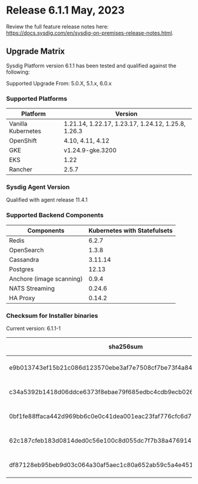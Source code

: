 Release 6.1.1 May, 2023
===

Review the full feature release notes here: https://docs.sysdig.com/en/sysdig-on-premises-release-notes.html.

Upgrade Matrix
---

Sysdig Platform version 6.1.1 has been tested and qualified against the following:

Supported Upgrade From: 5.0.X, 5.1.x, 6.0.x

### Supported Platforms

| **Platform** | **Version** |
|---|---|
| Vanilla Kubernetes          | 1.21.14, 1.22.17, 1.23.17, 1.24.12, 1.25.8, 1.26.3 |
| OpenShift                   | 4.10, 4.11, 4.12 |
| GKE                         | v1.24.9-gke.3200 |
| EKS                         | 1.22 |
| Rancher                     | 2.5.7 |

### Sysdig Agent Version

Qualified with agent release 11.4.1

### Supported Backend Components

| **Components** | **Kubernetes with Statefulsets** |
|---|---|
| Redis                      | 6.2.7 |
| OpenSearch                 | 1.3.8 |
| Cassandra                  | 3.11.14 |
| Postgres                   | 12.13 |
| Anchore (image scanning)   | 0.9.4 |
| NATS Streaming             | 0.24.6 |
| HA Proxy                   | 0.14.2 |


### Checksum for Installer binaries

Current version: 6.1.1-1

| **sha256sum** | **Installer binary** |
|---|---|
| e9b013743ef15b21c086d123570ebe3af7e7508cf7be73f4a84ee628813c861e | installer-darwin-amd64 |
| c34a5392b1418d06ddce6373f8ebae79f685edbc4cdb9ecb026d15feb178de49 | installer-darwin-arm64 |
| 0bf1fe88ffaca442d969bb6c0e0c41dea001eac23faf776cfc6d757d5de00273 | installer-linux-amd64 |
| 62c187cfeb183d0814ded0c56e100c8d055dc7f7b38a476914966d11ab7238f5 | installer-linux-arm |
| df87128eb95beb9d03c064a30af5aec1c80a652ab59c5a4e4510ccf881924409 | installer-linux-arm64 |

